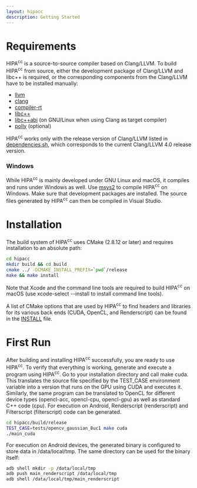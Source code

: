 ```yaml
---
layout: hipacc
description: Getting Started
---
```


# Requirements

HIPA<sup>cc</sup> is a source-to-source compiler based on Clang/LLVM. To build HIPA<sup>cc</sup> from source, either the development package of Clang/LLVM and libc++ is required, or the corresponding components from the Clang/LLVM have to be installed manually:

* [llvm](https://llvm.org)
* [clang](https://clang.llvm.org)
* [compiler-rt](https://compiler-rt.llvm.org)
* [libc++](https://libcxx.llvm.org)
* [libc++abi](https://libcxxabi.llvm.org) (on GNU/Linux when using Clang as target compiler)
* [polly](https://polly.llvm.org) (optional)

HIPA<sup>cc</sup> works only with the release version of Clang/LLVM listed in [dependencies.sh](https://github.com/hipacc/hipacc/blob/master/dependencies.sh), which corresponds to the current Clang/LLVM 4.0 release version.

### Windows
While HIPA<sup>cc</sup> is mainly developed under GNU Linux and macOS, it compiles and runs under Windows as well. Use [msys2](https://www.msys2.org) to compile HIPA<sup>cc</sup> on Windows. Make sure that development packages are installed. The source files generated by HIPA<sup>cc</sup> can then be compiled in Visual Studio.


# Installation

The build system of HIPA<sup>cc</sup> uses CMake (2.8.12 or later) and requires installation to an absolute path:
```bash
cd hipacc
mkdir build && cd build
cmake ../ -DCMAKE_INSTALL_PREFIX=`pwd`/release
make && make install
```
Note that Xcode and the command line tools are required to build HIPA<sup>cc</sup> on macOS (use xcode-select --install to install command line tools).

A list of CMake options that are used by HIPA<sup>cc</sup> to find headers and libraries for its various back ends (CUDA, OpenCL, and Renderscript) can be found in the [INSTALL](https://github.com/hipacc/hipacc/blob/master/INSTALL) file.


# First Run

After building and installing HIPA<sup>cc</sup> successfully, you are ready to use HIPA<sup>cc</sup>. To verify that everything is working, generate and execute a program using HIPA<sup>cc</sup>. Go to your installation directory and call make cuda. This translates the source file specified by the TEST_CASE environment variable into a version that runs on the GPU using CUDA and executes it. Similarly, the same program can be translated to OpenCL for different device types (opencl-acc, opencl-cpu, opencl-gpu) as well as standard C++ code (cpu). For execution on Android, Renderscript (renderscript) and Filterscript (filterscript) code can be generated.
```bash
cd hipacc/build/release
TEST_CASE=tests/opencv_gaussian_8uc1 make cuda
./main_cuda
```

For execution on Android devices, the generated binary is configured to store data in /data/local/tmp. The same directory can be used for the binary itself:
```bash
adb shell mkdir -p /data/local/tmp
adb push main_renderscript /data/local/tmp
adb shell /data/local/tmp/main_renderscript
```
